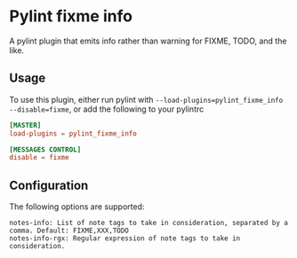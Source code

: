 # Pylint fixme info
A pylint plugin that emits info rather than warning for FIXME, TODO, and the like.

## Usage
To use this plugin, either run pylint with `--load-plugins=pylint_fixme_info --disable=fixme`, or add the following to your pylintrc
```toml
[MASTER]
load-plugins = pylint_fixme_info

[MESSAGES CONTROL]
disable = fixme
```

## Configuration
The following options are supported:
```
notes-info: List of note tags to take in consideration, separated by a comma. Default: FIXME,XXX,TODO
notes-info-rgx: Regular expression of note tags to take in consideration.
```
